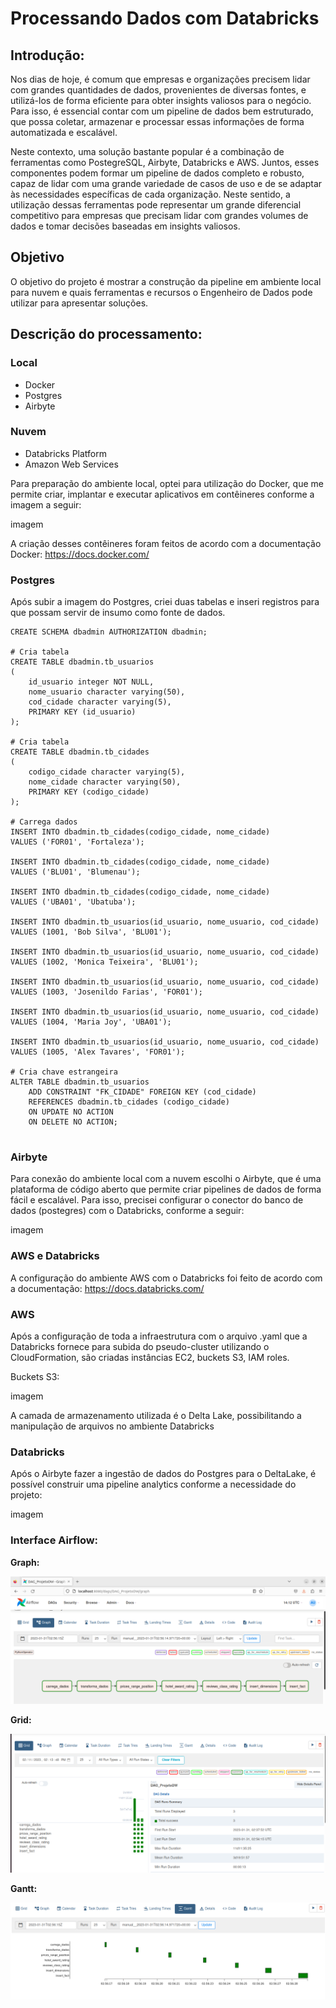 # Processando Dados com Databricks

## Introdução:

Nos dias de hoje, é comum que empresas e organizações precisem lidar com grandes quantidades de dados, provenientes de diversas fontes, e utilizá-los de forma eficiente para obter insights valiosos para o negócio. Para isso, é essencial contar com um pipeline de dados bem estruturado, que possa coletar, armazenar e processar essas informações de forma automatizada e escalável.

Neste contexto, uma solução bastante popular é a combinação de ferramentas como PostegreSQL, Airbyte, Databricks e AWS. Juntos, esses componentes podem formar um pipeline de dados completo e robusto, capaz de lidar com uma grande variedade de casos de uso e de se adaptar às necessidades específicas de cada organização. Neste sentido, a utilização dessas ferramentas pode representar um grande diferencial competitivo para empresas que precisam lidar com grandes volumes de dados e tomar decisões baseadas em insights valiosos.

## Objetivo

O objetivo do projeto é mostrar a construção da pipeline em ambiente local para nuvem e quais ferramentas e recursos o Engenheiro de Dados pode utilizar para apresentar soluções.

## Descrição do processamento:

### Local

- Docker
- Postgres
- Airbyte

### Nuvem

- Databricks Platform
- Amazon Web Services

Para preparação do ambiente local, optei para utilização do Docker, que me permite criar, implantar e executar aplicativos em contêineres conforme a imagem a seguir:

imagem

A criação desses contêineres foram feitos de acordo com a documentação Docker: https://docs.docker.com/

### Postgres

Após subir a imagem do Postgres, criei duas tabelas e inseri registros para que possam servir de insumo como fonte de dados.

```
CREATE SCHEMA dbadmin AUTHORIZATION dbadmin;

# Cria tabela
CREATE TABLE dbadmin.tb_usuarios
(
    id_usuario integer NOT NULL,
    nome_usuario character varying(50),
    cod_cidade character varying(5),
    PRIMARY KEY (id_usuario)
);

# Cria tabela
CREATE TABLE dbadmin.tb_cidades
(
    codigo_cidade character varying(5),
    nome_cidade character varying(50),
    PRIMARY KEY (codigo_cidade)
);

# Carrega dados
INSERT INTO dbadmin.tb_cidades(codigo_cidade, nome_cidade)
VALUES ('FOR01', 'Fortaleza');

INSERT INTO dbadmin.tb_cidades(codigo_cidade, nome_cidade)
VALUES ('BLU01', 'Blumenau');

INSERT INTO dbadmin.tb_cidades(codigo_cidade, nome_cidade)
VALUES ('UBA01', 'Ubatuba');

INSERT INTO dbadmin.tb_usuarios(id_usuario, nome_usuario, cod_cidade)
VALUES (1001, 'Bob Silva', 'BLU01');

INSERT INTO dbadmin.tb_usuarios(id_usuario, nome_usuario, cod_cidade)
VALUES (1002, 'Monica Teixeira', 'BLU01');

INSERT INTO dbadmin.tb_usuarios(id_usuario, nome_usuario, cod_cidade)
VALUES (1003, 'Josenildo Farias', 'FOR01');

INSERT INTO dbadmin.tb_usuarios(id_usuario, nome_usuario, cod_cidade)
VALUES (1004, 'Maria Joy', 'UBA01');

INSERT INTO dbadmin.tb_usuarios(id_usuario, nome_usuario, cod_cidade)
VALUES (1005, 'Alex Tavares', 'FOR01');

# Cria chave estrangeira
ALTER TABLE dbadmin.tb_usuarios
    ADD CONSTRAINT "FK_CIDADE" FOREIGN KEY (cod_cidade)
    REFERENCES dbadmin.tb_cidades (codigo_cidade)
    ON UPDATE NO ACTION
    ON DELETE NO ACTION;


```

### Airbyte

Para conexão do ambiente local com a nuvem escolhi o Airbyte, que é uma plataforma de código aberto que permite criar pipelines de dados de forma fácil e escalável. Para isso, precisei configurar o conector do banco de dados (postegres) com o Databricks, conforme a seguir:

imagem

### AWS e Databricks

A configuração do ambiente AWS com o Databricks foi feito de acordo com a documentação: https://docs.databricks.com/

### AWS

Após a configuração de toda a infraestrutura com o arquivo .yaml que a Databricks fornece para subida do pseudo-cluster utilizando o CloudFormation, são criadas instâncias EC2, buckets S3, IAM roles.

Buckets S3:

imagem

A camada de armazenamento utilizada é o Delta Lake, possibilitando a manipulação de arquivos no ambiente Databricks

### Databricks

Após o Airbyte fazer a ingestão de dados do Postgres para o DeltaLake, é possível construir uma pipeline analytics conforme a necessidade do projeto:

imagem




### Interface Airflow:

**Graph:**

![Graph](https://github.com/tycianojr/projeto-airflow/blob/main/img/graph.png)

**Grid:**

![Grid](https://github.com/tycianojr/projeto-airflow/blob/main/img/grid.png)

**Gantt:**

![Grid](https://github.com/tycianojr/projeto-airflow/blob/main/img/gantt.png)










